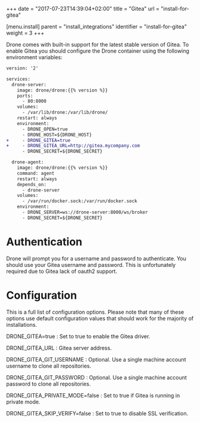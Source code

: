 
+++
date = "2017-07-23T14:39:04+02:00"
title = "Gitea"
url = "install-for-gitea"

[menu.install]
  parent = "install_integrations"
  identifier = "install-for-gitea"
  weight = 3
+++

Drone comes with built-in support for the latest stable version of Gitea. To enable Gitea you should configure the Drone container using the following environment variables:

```diff
version: '2'

services:
  drone-server:
    image: drone/drone:{{% version %}}
    ports:
      - 80:8000
    volumes:
      - /var/lib/drone:/var/lib/drone/
    restart: always
    environment:
      - DRONE_OPEN=true
      - DRONE_HOST=${DRONE_HOST}
+     - DRONE_GITEA=true
+     - DRONE_GITEA_URL=http://gitea.mycompany.com
      - DRONE_SECRET=${DRONE_SECRET}

  drone-agent:
    image: drone/drone:{{% version %}}
    command: agent
    restart: always
    depends_on:
      - drone-server
    volumes:
      - /var/run/docker.sock:/var/run/docker.sock
    environment:
      - DRONE_SERVER=ws://drone-server:8000/ws/broker
      - DRONE_SECRET=${DRONE_SECRET}
```

# Authentication

Drone will prompt you for a username and password to authenticate. You should use your Gitea username and password. This is unfortunately required due to Gitea lack of oauth2 support.

# Configuration

This is a full list of configuration options. Please note that many of these options use default configuration values that should work for the majority of installations.

DRONE_GITEA=true
: Set to true to enable the Gitea driver.

DRONE_GITEA_URL
: Gitea server address.

DRONE_GITEA_GIT_USERNAME
: Optional. Use a single machine account username to clone all repositories.

DRONE_GITEA_GIT_PASSWORD
: Optional. Use a single machine account password to clone all repositories.

DRONE_GITEA_PRIVATE_MODE=false
: Set to true if Gitea is running in private mode.

DRONE_GITEA_SKIP_VERIFY=false
: Set to true to disable SSL verification.
